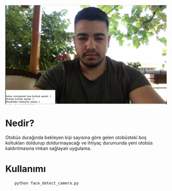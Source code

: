 ![](image.png)

# Nedir?

Otobüs durağında bekleyen kişi sayısına göre gelen otobüsteki boş koltukları doldurup doldurmayacağı ve ihtiyaç durumunda yeni otobüs kaldırılmasına imkan sağlayan uygulama.

# Kullanımı

```py
    python face_detect_camera.py
```
